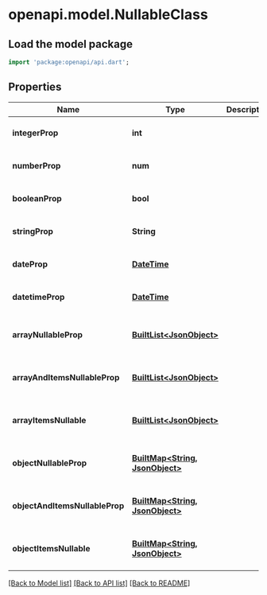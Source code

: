 # openapi.model.NullableClass

## Load the model package
```dart
import 'package:openapi/api.dart';
```

## Properties
Name | Type | Description | Notes
------------ | ------------- | ------------- | -------------
**integerProp** | **int** |  | [optional] [default to null]
**numberProp** | **num** |  | [optional] [default to null]
**booleanProp** | **bool** |  | [optional] [default to null]
**stringProp** | **String** |  | [optional] [default to null]
**dateProp** | [**DateTime**](DateTime.md) |  | [optional] [default to null]
**datetimeProp** | [**DateTime**](DateTime.md) |  | [optional] [default to null]
**arrayNullableProp** | [**BuiltList&lt;JsonObject&gt;**](Object.md) |  | [optional] [default to const []]
**arrayAndItemsNullableProp** | [**BuiltList&lt;JsonObject&gt;**](Object.md) |  | [optional] [default to const []]
**arrayItemsNullable** | [**BuiltList&lt;JsonObject&gt;**](Object.md) |  | [optional] [default to const []]
**objectNullableProp** | [**BuiltMap&lt;String, JsonObject&gt;**](Object.md) |  | [optional] [default to const {}]
**objectAndItemsNullableProp** | [**BuiltMap&lt;String, JsonObject&gt;**](Object.md) |  | [optional] [default to const {}]
**objectItemsNullable** | [**BuiltMap&lt;String, JsonObject&gt;**](Object.md) |  | [optional] [default to const {}]

[[Back to Model list]](../README.md#documentation-for-models) [[Back to API list]](../README.md#documentation-for-api-endpoints) [[Back to README]](../README.md)


